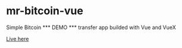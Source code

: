 # mr-bitcoin-vue

Simple Bitcoin  *** DEMO *** transfer app builded with Vue and VueX

[Live here](https://nivb000.github.io/mr-bitcoin-vue/)
